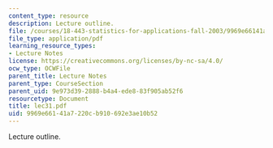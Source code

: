 ```yaml
---
content_type: resource
description: Lecture outline.
file: /courses/18-443-statistics-for-applications-fall-2003/9969e66141a7220cb910692e3ae10b52_lec31.pdf
file_type: application/pdf
learning_resource_types:
- Lecture Notes
license: https://creativecommons.org/licenses/by-nc-sa/4.0/
ocw_type: OCWFile
parent_title: Lecture Notes
parent_type: CourseSection
parent_uid: 9e973d39-2888-b4a4-ede8-83f905ab52f6
resourcetype: Document
title: lec31.pdf
uid: 9969e661-41a7-220c-b910-692e3ae10b52
---
```

Lecture outline.